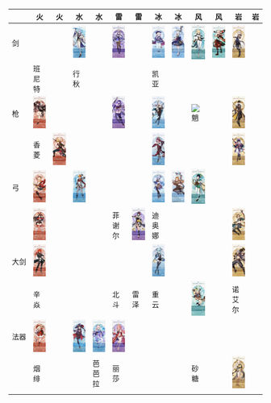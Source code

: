 |　　| 火 | 火 | 水 | 水 | 雷 | 雷 | 冰 | 冰 | 风 | 风 | 岩 | 岩 |
|----|----|----|----|----|----|----|----|----|----|----|----|----|
|剑　|||![神理绫人](/img/神理绫人.jpg)||![刻晴](/img/刻晴.jpg)||![七七](/img/七七.jpg)|![神里绫华](/img/神里绫华.jpg)|![琴](/img/琴.jpg)|![枫原万叶](/img/枫原万叶.jpg)|![阿贝多](/img/阿贝多.jpg)||
|　　|班尼特||行秋||||凯亚||||||
|枪　|![胡桃](/img/胡桃.jpg)||||![雷电将军](/img/雷电将军.jpg)||![申鹤](/img/申鹤.jpg)||![魈](/img/魈.jpg)||![钟离](/img/钟离.jpg)||
|　　|香菱|![托马](/img/托马.jpg)|||||![罗莎利亚](/img/罗莎利亚.jpg)||||![云堇](/img/云堇.jpg)||
|弓　|![肖宫](/img/肖宫.jpg)||![达达利亚](/img/达达利亚.jpg)||||![甘雨](/img/甘雨.png)|![埃洛伊](/img/埃洛伊.jpg)|![温蒂](/img/温蒂.jpg)||||
|　　|![安柏](/img/安柏.jpg)||||菲谢尔|![九条裟罗](/img/九条裟罗.jpg)|迪奥娜||||![五郎](/img/五郎.jpg)||
|大剑|![迪卢克](/img/迪卢克.jpg)||||||![悠菈](/img/悠菈.jpg)||||![荒泷一斗](/img/荒泷一斗.jpg)||
|　　|辛焱||||北斗|雷泽|重云||![早柚](/img/早柚.jpg)||诺艾尔||
|法器|![可莉](/img/可莉.jpg)||![莫娜](/img/莫娜.jpg)|![珊瑚宫心海](/img/珊瑚宫心海.png)|![八重神子](/img/八重神子.jpg)||||||||
|　　|烟绯|||芭芭拉|丽莎||||砂糖||![凝光](/img/凝光.jpg)||
||||||||||||||